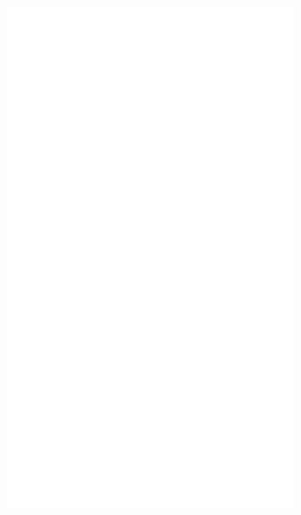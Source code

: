 <p align="center">
  <a href="https://metrics.lecoq.io/about/npujol"><img src="https://github.com/npujol/npujol/blob/main/github-metrics.svg" alt="Metrics"></a>
</p>